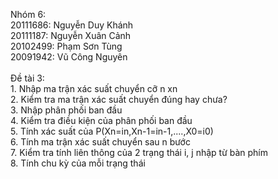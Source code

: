 Nhóm 6: 
      <br>20111686:	Nguyễn Duy Khánh
      <br>20111187:	Nguyễn Xuân Cảnh
      <br>20102499:	Phạm Sơn Tùng
      <br>20091942:	Vũ Công Nguyên
<br><br>Đề tài 3: 
<br>1. Nhập ma trận xác suất chuyển cỡ n xn
<br>2. Kiểm tra ma trận xác suất chuyển đúng hay chưa?
<br>3. Nhập phân phối ban đầu
<br>4. Kiểm tra điều kiện của phân phối ban đầu
<br>5. Tính xác suất của P(Xn=in,Xn-1=in-1,....,X0=i0)
<br>6. Tính ma trận xác suất chuyển sau n bước
<br>7. Kiểm tra tính liên thông của 2 trạng thái i, j nhập từ bàn phím
<br>8. Tính chu kỳ của mỗi trạng thái
